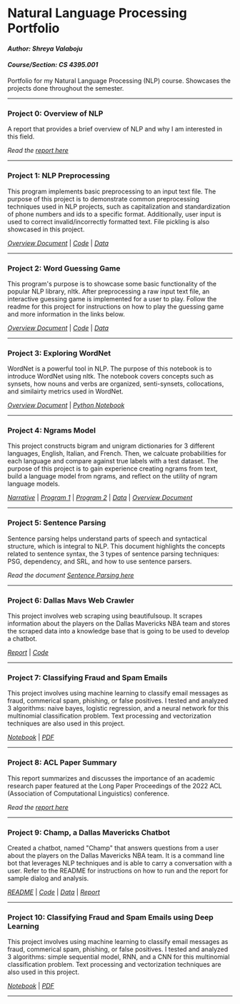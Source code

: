 # Natural Language Processing Portfolio

#### *Author: Shreya Valaboju*
#### *Course/Section: CS 4395.001*


Portfolio for my Natural Language Processing (NLP) course. Showcases the projects done throughout the semester.

--------------------------------------------------------------------------------
### Project 0: Overview of NLP
A report that provides a brief overview of NLP and why I am interested in this field. 

*Read the [report here](Overview_of_NLP.pdf)*

--------------------------------------------------------------------------------
### Project 1: NLP Preprocessing
This program implements basic preprocessing to an input text file. The purpose of this project is to demonstrate common preprocessing techniques used in NLP projects, such as capitalization and standardization of phone numbers and ids to a specific format. Additionally, user input is used to correct invalid/incorrectly formatted text. File pickling is also showcased in this project. 

*[Overview Document](Portfolios/Portfolio1/overview_portfolio1.txt)* | *[Code](Portfolios/Portfolio1/main.py)* | *[Data](Portfolios/Portfolio1/data/data.csv)*

--------------------------------------------------------------------------------
### Project 2: Word Guessing Game
This program's purpose is to showcase some basic functionality of the popular NLP library, nltk. After 
preprocessing a raw input text file, an interactive guessing game is implemented for a user to play. 
Follow the readme for this project for instructions on how to play the guessing game and more information
in the links below. 

*[Overview Document](Portfolios/Portfolio2/readme_portfolio2.txt)* | *[Code](Portfolios/Portfolio2/main.py)* | *[Data](Portfolios/Portfolio2/anat19.txt)*

--------------------------------------------------------------------------------
### Project 3: Exploring WordNet
WordNet is a powerful tool in NLP. The purpose of this notebook is to introduce WordNet using nltk. 
The notebook covers concepts such as synsets, how nouns and verbs are organized, senti-synsets, collocations, and similairty metrics used in WordNet.

*[Overview Document](Portfolios/Portfolio3/readme_portfolio3.txt)* | *[Python Notebook](Portfolios/Portfolio3/portfolio3.ipynb)*

--------------------------------------------------------------------------------
### Project 4: Ngrams Model
This project constructs bigram and unigram dictionaries for 3 different languages, English, Italian, and French. Then, we calcuate probabilities for each language and compare against true labels with a test dataset.
The purpose of this project is to gain experience creating ngrams from text, build a language model from ngrams, and reflect on the utility of ngram language models. 

*[Narrative](Portfolios/Portfolio4/portfolio4_cs4395.001_narrative.pdf)* | *[Program 1](Portfolios/Portfolio4/program1.py)* | *[Program 2](Portfolios/Portfolio4/program2.py)* | *[Data](Portfolios/Portfolio4/data/)* | *[Overview Document](Portfolios/Portfolio4/readme_portfolio4.txt)*

--------------------------------------------------------------------------------
### Project 5: Sentence Parsing
Sentence parsing helps understand parts of speech and syntactical structure, which is integral to NLP. 
This document highlights the concepts related to sentence syntax, the 3 types of sentence parsing
techniques: PSG, dependency, and SRL, and how to use sentence parsers. 

*Read the document [Sentence Parsing here](Portfolios/Portfolio5/sentence_parsing_portfolio5.pdf)*

--------------------------------------------------------------------------------
### Project 6: Dallas Mavs Web Crawler
This project involves web scraping using beautifulsoup. It scrapes information about the players on the 
Dallas Mavericks NBA team and stores the scraped data into a knowledge base that is going to be used to 
develop a chatbot. 

*[Report](Portfolios/Portfolio6/web_crawler_report.pdf)* | *[Code](Portfolios/Portfolio6/main.py)*

--------------------------------------------------------------------------------
### Project 7: Classifying Fraud and Spam Emails
This project involves using machine learning to classify email messages as fraud, commerical spam, 
phishing, or false positives. I tested and analyzed 3 algorithms: naive bayes, logistic regression, and a neural network for this multinomial classification problem. Text processing and vectorization techniques are also used in this project. 

*[Notebook](Portfolios/Portfolio7/text_classification_cs4395.ipynb)* | *[PDF](Portfolios/Portfolio7/text-classification-cs4395.pdf)*

--------------------------------------------------------------------------------
### Project 8: ACL Paper Summary
This report summarizes and discusses the importance of an academic research paper featured at the
Long Paper Proceedings of the 2022 ACL (Association of Computational Linguistics) conference. 

*Read the [report here](Portfolios/Portfolio8/acl_paper_summary.pdf)*

--------------------------------------------------------------------------------
### Project 9: Champ, a Dallas Mavericks Chatbot
Created a chatbot, named "Champ" that answers questions from a user about the players on the Dallas Mavericks
NBA team. It is a command line bot that leverages NLP techniques and is able to carry a conversation with 
a user. Refer to the README for instructions on how to run and the report for sample dialog and analysis. 

*[README](Portfolios/Portfolio9/readme.md)* | *[Code](Portfolios/Portfolio9/chatbot.py)* | *[Data](Portfolios/Portfolio9/data/)* | *[Report](Portfolios/Portfolio9/chatbot_report.pdf)*

--------------------------------------------------------------------------------
### Project 10: Classifying Fraud and Spam Emails using Deep Learning
This project involves using machine learning to classify email messages as fraud, commerical spam, 
phishing, or false positives. I tested and analyzed 3 algorithms: simple sequential model, RNN, and a CNN for this multinomial classification problem. Text processing and vectorization techniques are also used in this project. 

*[Notebook](Portfolios/Portfolio10/text_classification2_cs4395_sxv180047.ipynb)*  |  *[PDF](Portfolios/Portfolio10/t-classification2-cs4395-sxv180047.pdf)*

--------------------------------------------------------------------------------


